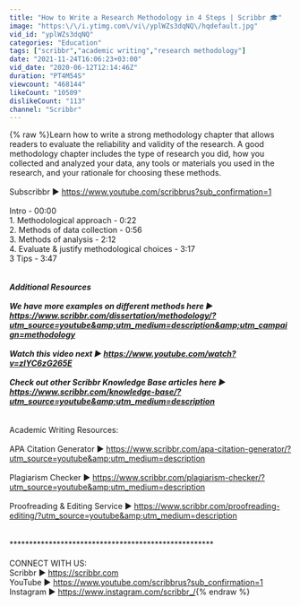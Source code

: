 ```yaml
---
title: "How to Write a Research Methodology in 4 Steps | Scribbr 🎓"
image: "https:\/\/i.ytimg.com\/vi\/yplWZs3dqNQ\/hqdefault.jpg"
vid_id: "yplWZs3dqNQ"
categories: "Education"
tags: ["scribbr","academic writing","research methodology"]
date: "2021-11-24T16:06:23+03:00"
vid_date: "2020-06-12T12:14:46Z"
duration: "PT4M54S"
viewcount: "468144"
likeCount: "10509"
dislikeCount: "113"
channel: "Scribbr"
---
```

{% raw %}Learn how to write a strong methodology chapter that allows readers to evaluate the reliability and validity of the research. A good methodology chapter includes the type of research you did, how you collected and analyzed your data, any tools or materials you used in the research, and your rationale for choosing these methods.<br /><br />Subscribbr ► <a rel="nofollow" target="blank" href="https://www.youtube.com/scribbrus?sub_confirmation=1">https://www.youtube.com/scribbrus?sub_confirmation=1</a><br /><br />Intro - 00:00<br />1. Methodological approach - 0:22<br />2. Methods of data collection - 0:56<br />3. Methods of analysis - 2:12<br />4. Evaluate &amp; justify methodological choices - 3:17<br />3 Tips - 3:47<br /><br />***************************************************<br />Additional Resources<br /><br />We have more examples on different methods here ► <a rel="nofollow" target="blank" href="https://www.scribbr.com/dissertation/methodology/?utm_source=youtube&amp;utm_medium=description&amp;utm_campaign=methodology">https://www.scribbr.com/dissertation/methodology/?utm_source=youtube&amp;utm_medium=description&amp;utm_campaign=methodology</a><br /><br />Watch this video next ► <a rel="nofollow" target="blank" href="https://www.youtube.com/watch?v=zIYC6zG265E">https://www.youtube.com/watch?v=zIYC6zG265E</a><br /><br />Check out other Scribbr Knowledge Base articles here ► <a rel="nofollow" target="blank" href="https://www.scribbr.com/knowledge-base/?utm_source=youtube&amp;utm_medium=description">https://www.scribbr.com/knowledge-base/?utm_source=youtube&amp;utm_medium=description</a><br /><br />***************************************************<br />Academic Writing Resources:<br /><br />APA Citation Generator ► <a rel="nofollow" target="blank" href="https://www.scribbr.com/apa-citation-generator/?utm_source=youtube&amp;utm_medium=description">https://www.scribbr.com/apa-citation-generator/?utm_source=youtube&amp;utm_medium=description</a><br /><br />Plagiarism Checker ► <a rel="nofollow" target="blank" href="https://www.scribbr.com/plagiarism-checker/?utm_source=youtube&amp;utm_medium=description">https://www.scribbr.com/plagiarism-checker/?utm_source=youtube&amp;utm_medium=description</a><br /><br />Proofreading &amp; Editing Service ► <a rel="nofollow" target="blank" href="https://www.scribbr.com/proofreading-editing/?utm_source=youtube&amp;utm_medium=description">https://www.scribbr.com/proofreading-editing/?utm_source=youtube&amp;utm_medium=description</a><br /><br /><br />****************************************************<br /><br />CONNECT WITH US:<br />Scribbr ► <a rel="nofollow" target="blank" href="https://scribbr.com">https://scribbr.com</a><br />YouTube ► <a rel="nofollow" target="blank" href="https://www.youtube.com/scribbrus?sub_confirmation=1">https://www.youtube.com/scribbrus?sub_confirmation=1</a><br />Instagram ► <a rel="nofollow" target="blank" href="https://www.instagram.com/scribbr_/">https://www.instagram.com/scribbr_/</a>{% endraw %}
